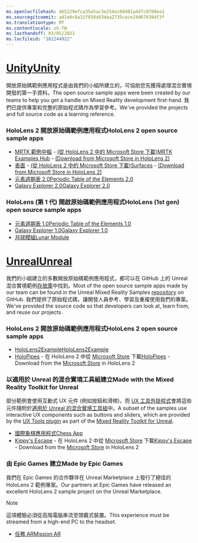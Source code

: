 ```yaml
---
ms.openlocfilehash: 465229efca35a5ac3e254ac60481a447c8708ea1
ms.sourcegitcommit: ad1e0c6a31f938a93daa2735cece24d676384f3f
ms.translationtype: MT
ms.contentlocale: zh-TW
ms.lasthandoff: 03/05/2021
ms.locfileid: "102244922"
---
```

# <a name="unity"></a>[<span data-ttu-id="24ab5-101">Unity</span><span class="sxs-lookup"><span data-stu-id="24ab5-101">Unity</span></span>](#tab/unity)

<span data-ttu-id="24ab5-102">開放原始碼範例應用程式是由我們的小組所建立的，可協助您先獲得處理混合實境開發的第一手資料。</span><span class="sxs-lookup"><span data-stu-id="24ab5-102">The open source sample apps were been created by our teams to help you get a handle on Mixed Reality development first-hand.</span></span> <span data-ttu-id="24ab5-103">我們已提供專案和完整的原始程式碼作為學習參考。</span><span class="sxs-lookup"><span data-stu-id="24ab5-103">We've provided the projects and full source code as a learning reference.</span></span>

### <a name="hololens-2-open-source-sample-apps"></a><span data-ttu-id="24ab5-104">HoloLens 2 開放原始碼範例應用程式</span><span class="sxs-lookup"><span data-stu-id="24ab5-104">HoloLens 2 open source sample apps</span></span>

* <span data-ttu-id="24ab5-105">[MRTK 範例中樞](https://microsoft.github.io/MixedRealityToolkit-Unity/Documentation/README_ExampleHub.html) - [ (從 HoloLens 2 中的 Microsoft Store 下載)](https://www.microsoft.com/p/mrtk-examples-hub/9mv8c39l2sj4)</span><span class="sxs-lookup"><span data-stu-id="24ab5-105">[MRTK Examples Hub](https://microsoft.github.io/MixedRealityToolkit-Unity/Documentation/README_ExampleHub.html) - [(Download from Microsoft Store in HoloLens 2)](https://www.microsoft.com/p/mrtk-examples-hub/9mv8c39l2sj4)</span></span>
* <span data-ttu-id="24ab5-106">[表面](../unity/sampleapp-surfaces.md) - [ (從 HoloLens 2 中的 Microsoft Store 下載)](https://www.microsoft.com/p/surfaces/9nvkpv3sk3x0)</span><span class="sxs-lookup"><span data-stu-id="24ab5-106">[Surfaces](../unity/sampleapp-surfaces.md) - [(Download from Microsoft Store in HoloLens 2)](https://www.microsoft.com/p/surfaces/9nvkpv3sk3x0)</span></span>
* [<span data-ttu-id="24ab5-107">元素週期表 2.0</span><span class="sxs-lookup"><span data-stu-id="24ab5-107">Periodic Table of the Elements 2.0</span></span>](https://medium.com/@dongyoonpark/bringing-the-periodic-table-of-the-elements-app-to-hololens-2-with-mrtk-v2-a6e3d8362158)
* [<span data-ttu-id="24ab5-108">Galaxy Explorer 2.0</span><span class="sxs-lookup"><span data-stu-id="24ab5-108">Galaxy Explorer 2.0</span></span>](../unity/galaxy-explorer-update.md)

### <a name="hololens-1st-gen-open-source-sample-apps"></a><span data-ttu-id="24ab5-109">HoloLens (第 1 代) 開啟原始碼範例應用程式</span><span class="sxs-lookup"><span data-stu-id="24ab5-109">HoloLens (1st gen) open source sample apps</span></span>

* [<span data-ttu-id="24ab5-110">元素週期表 1.0</span><span class="sxs-lookup"><span data-stu-id="24ab5-110">Periodic Table of the Elements 1.0</span></span>](../unity/periodic-table-of-the-elements.md)
* [<span data-ttu-id="24ab5-111">Galaxy Explorer 1.0</span><span class="sxs-lookup"><span data-stu-id="24ab5-111">Galaxy Explorer 1.0</span></span>](../unity/galaxy-explorer.md)
* [<span data-ttu-id="24ab5-112">月球模組</span><span class="sxs-lookup"><span data-stu-id="24ab5-112">Lunar Module</span></span>](../unity/lunar-module.md)

# <a name="unreal"></a>[<span data-ttu-id="24ab5-113">Unreal</span><span class="sxs-lookup"><span data-stu-id="24ab5-113">Unreal</span></span>](#tab/unreal)

<span data-ttu-id="24ab5-114">我們的小組建立的多數開放原始碼範例應用程式，都可以在 GitHub 上的 Unreal 混合實境範例[存放庫](https://github.com/microsoft/MixedReality-Unreal-Samples)中找到。</span><span class="sxs-lookup"><span data-stu-id="24ab5-114">Most of the open source sample apps made by our team can be found in the Unreal Mixed Reality Samples [repository](https://github.com/microsoft/MixedReality-Unreal-Samples) on GitHub.</span></span> <span data-ttu-id="24ab5-115">我們提供了原始程式碼，讓開發人員參考、學習及重複使用我們的專案。</span><span class="sxs-lookup"><span data-stu-id="24ab5-115">We've provided the source code so that developers can look at, learn from, and reuse our projects.</span></span>

### <a name="hololens-2-open-source-sample-apps"></a><span data-ttu-id="24ab5-116">HoloLens 2 開放原始碼範例應用程式</span><span class="sxs-lookup"><span data-stu-id="24ab5-116">HoloLens 2 open source sample apps</span></span>

* [<span data-ttu-id="24ab5-117">HoloLens2Example</span><span class="sxs-lookup"><span data-stu-id="24ab5-117">HoloLens2Example</span></span>](https://github.com/microsoft/MixedReality-Unreal-Samples/tree/master/HoloLens2Example)
* <span data-ttu-id="24ab5-118">[HoloPipes](https://github.com/microsoft/MixedReality-Unreal-HoloPipes) - 在 HoloLens 2 中從 [Microsoft Store](https://www.microsoft.com/p/holopipes/9mszb3nnrxn9) 下載</span><span class="sxs-lookup"><span data-stu-id="24ab5-118">[HoloPipes](https://github.com/microsoft/MixedReality-Unreal-HoloPipes) - Download from the [Microsoft Store](https://www.microsoft.com/p/holopipes/9mszb3nnrxn9) in HoloLens 2</span></span>

### <a name="made-with-the-mixed-reality-toolkit-for-unreal"></a><span data-ttu-id="24ab5-119">以適用於 Unreal 的混合實境工具組建立</span><span class="sxs-lookup"><span data-stu-id="24ab5-119">Made with the Mixed Reality Toolkit for Unreal</span></span>

<span data-ttu-id="24ab5-120">部分範例會使用互動式 UX 元件 (例如按鈕和滑桿)，而 [UX 工具外掛程式](https://aka.ms/uxt-unreal)會將這些元件隨附於[適用於 Unreal 的混合實境工具組](https://aka.ms/mrtk-unreal)中。</span><span class="sxs-lookup"><span data-stu-id="24ab5-120">A subset of the samples use interactive UX components such as buttons and sliders, which are provided by the [UX Tools plugin](https://aka.ms/uxt-unreal) as part of the [Mixed Reality Toolkit for Unreal](https://aka.ms/mrtk-unreal).</span></span>

* [<span data-ttu-id="24ab5-121">國際象棋應用程式</span><span class="sxs-lookup"><span data-stu-id="24ab5-121">Chess App</span></span>](https://github.com/microsoft/MixedReality-Unreal-Samples/tree/master/ChessApp)
* <span data-ttu-id="24ab5-122">[Kippy's Escape](../unreal/unreal-kippys-escape.md) - 在 HoloLens 2 中從 [Microsoft Store](https://www.microsoft.com/p/kippys-escape/9nbd7gl86vkd) 下載</span><span class="sxs-lookup"><span data-stu-id="24ab5-122">[Kippy's Escape](../unreal/unreal-kippys-escape.md) - Download from the [Microsoft Store](https://www.microsoft.com/p/kippys-escape/9nbd7gl86vkd) in HoloLens 2</span></span>

### <a name="made-by-epic-games"></a><span data-ttu-id="24ab5-123">由 Epic Games 建立</span><span class="sxs-lookup"><span data-stu-id="24ab5-123">Made by Epic Games</span></span>

<span data-ttu-id="24ab5-124">我們在 Epic Games 的合作夥伴在 Unreal Marketplace 上發行了絕佳的 HoloLens 2 範例專案。</span><span class="sxs-lookup"><span data-stu-id="24ab5-124">Our partners at Epic Games have released an excellent HoloLens 2 sample project on the Unreal Marketplace.</span></span>

> [!NOTE]
> <span data-ttu-id="24ab5-125">這項體驗必須從高階電腦串流至頭戴式裝置。</span><span class="sxs-lookup"><span data-stu-id="24ab5-125">This experience must be streamed from a high-end PC to the headset.</span></span>

* [<span data-ttu-id="24ab5-126">任務 AR</span><span class="sxs-lookup"><span data-stu-id="24ab5-126">Mission AR</span></span>](https://docs.unrealengine.com/Resources/Showcases/MissionAR/index.html)
